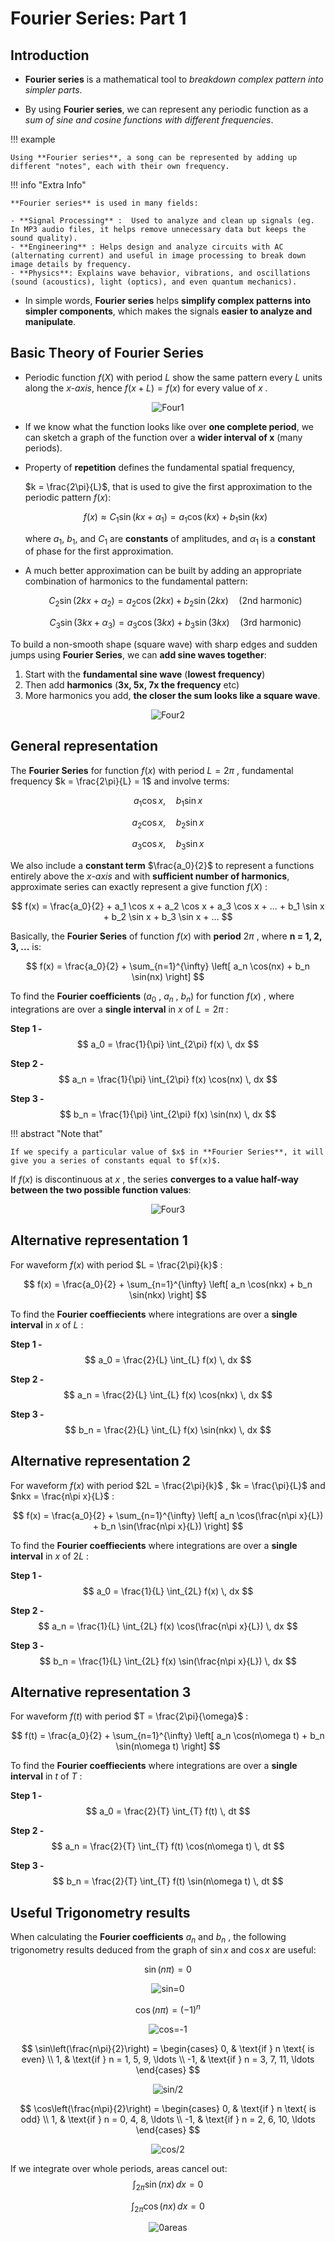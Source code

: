 # Fourier Series: Part 1

## Introduction

- **Fourier series** is a mathematical tool to *breakdown complex pattern into simpler parts*.

- By using **Fourier series**, we can represent any periodic function as a *sum of sine and cosine functions with different frequencies*.

!!! example
    
    Using **Fourier series**, a song can be represented by adding up different "notes", each with their own frequency. 

!!! info "Extra Info"

    **Fourier series** is used in many fields:

    - **Signal Processing** :  Used to analyze and clean up signals (eg. In MP3 audio files, it helps remove unnecessary data but keeps the sound quality). 
    - **Engineering** : Helps design and analyze circuits with AC (alternating current) and useful in image processing to break down image details by frequency.
    - **Physics**: Explains wave behavior, vibrations, and oscillations (sound (acoustics), light (optics), and even quantum mechanics).

- In simple words, **Fourier series** helps **simplify complex patterns into simpler components**, which makes the signals **easier to analyze and manipulate**.


## Basic Theory of Fourier Series

- Periodic function $f(X)$ with period $L$ show the same pattern every $L$ units along the *x-axis*, hence $f(x+L) = f(x)$ for every value of $x$ . 

<div align="center">
  <img src="https://github.com/JoshuaOhYQ/BEEE/blob/c6cb3e127e004aead24f2c929391b604a0c80d85/docs/ENG2053%20Engineering%20Math%203/Four1.png?raw=true" alt="Four1">
</div>

- If we know what the function looks like over **one complete period**, we can sketch a graph of the function over a **wider interval of x** (many periods).

- Property of **repetition** defines the fundamental spatial frequency,  

  $k = \frac{2\pi}{L}$, that is used to give the first approximation to the periodic pattern $f(x)$:

  $$
  f(x) \approx C_1 \sin(kx + \alpha_1) = a_1 \cos(kx) + b_1 \sin(kx)
  $$

  where $a_1$, $b_1$, and $C_1$ are **constants** of amplitudes, and $\alpha_1$ is a **constant** of phase for the first approximation.

- A much better approximation can be built by adding an appropriate combination of harmonics to the fundamental pattern:
    
  $$
  C_2 \sin(2kx + \alpha_2) = a_2 \cos(2kx) + b_2 \sin(2kx) \quad \text{(2nd harmonic)}
  $$

  $$
  C_3 \sin(3kx + \alpha_3) = a_3 \cos(3kx) + b_3 \sin(3kx) \quad \text{(3rd harmonic)}
  $$


To build a non-smooth shape (square wave) with sharp edges and sudden jumps using **Fourier Series**, we can **add sine waves together**:

1. Start with the **fundamental sine wave** (**lowest frequency**)
2. Then add **harmonics** (**3x, 5x, 7x the frequency** etc)
3. More harmonics you add, **the closer the sum looks like a square wave**.

<div align="center">
  <img src="https://github.com/JoshuaOhYQ/BEEE/blob/299a21871a72a521410910663bcc37dad0bdaeda/docs/ENG2053%20Engineering%20Math%203/Four2.png?raw=true" alt="Four2">
</div>

## General representation 

The **Fourier Series** for function $f(x)$ with period $L = 2\pi$ , fundamental frequency $k = \frac{2\pi}{L} = 1$ and involve terms:

$$
a_1 \cos x, \quad b_1 \sin x
$$

$$
a_2 \cos x, \quad b_2 \sin x
$$

$$
a_3 \cos x, \quad b_3 \sin x
$$

We also include a **constant term** $\frac{a_0}{2}$ to represent a functions entirely above the *x-axis* and with **sufficient number of harmonics**, approximate series can exactly represent a give function $f(X)$ :

$$
f(x) = \frac{a_0}{2} + a_1 \cos x + a_2 \cos x + a_3 \cos x + ... + b_1 \sin x + b_2 \sin x + b_3 \sin x + ...
$$

Basically, the **Fourier Series** of function $f(x)$ with **period** $2\pi$ , where **n = 1, 2, 3, ...** is:

$$
f(x) = \frac{a_0}{2} + \sum_{n=1}^{\infty} \left[ a_n \cos(nx) + b_n \sin(nx) \right]
$$

To find the **Fourier coefficients** ($a_0$ , $a_n$ , $b_n$) for function $f(x)$ , where integrations are over a **single interval** in $x$ of $L = 2\pi$ : 

**Step 1 -**
$$
a_0 = \frac{1}{\pi} \int_{2\pi} f(x) \, dx
$$

**Step 2 -**
$$
a_n = \frac{1}{\pi} \int_{2\pi} f(x) \cos(nx) \, dx
$$


**Step 3 -**
$$
b_n = \frac{1}{\pi} \int_{2\pi} f(x) \sin(nx) \, dx
$$

!!! abstract "Note that"

    If we specify a particular value of $x$ in **Fourier Series**, it will give you a series of constants equal to $f(x)$. 

If $f(x)$ is discontinuous at $x$ , the series **converges to a value half-way between the two possible function values**:

<div align="center">
  <img src="https://github.com/JoshuaOhYQ/BEEE/blob/03e34f84a025c3b9a00f7c304ccf450870d12be7/docs/ENG2053%20Engineering%20Math%203/Four3.png?raw=true" alt="Four3">
</div>

## Alternative representation 1

For waveform $f(x)$ with period $L = \frac{2\pi}{k}$ :

$$
f(x) = \frac{a_0}{2} + \sum_{n=1}^{\infty} \left[ a_n \cos(nkx) + b_n \sin(nkx) \right]
$$

To find the **Fourier coeffiecients** where integrations are over a **single interval** in $x$ of $L$ :  

**Step 1 -**
$$
a_0 = \frac{2}{L} \int_{L} f(x) \, dx
$$

**Step 2 -**
$$
a_n = \frac{2}{L} \int_{L} f(x) \cos(nkx) \, dx
$$


**Step 3 -**
$$
b_n = \frac{2}{L} \int_{L} f(x) \sin(nkx) \, dx
$$


## Alternative representation 2

For waveform $f(x)$ with period $2L = \frac{2\pi}{k}$ , $k = \frac{\pi}{L}$ and $nkx = \frac{n\pi x}{L}$ :

$$
f(x) = \frac{a_0}{2} + \sum_{n=1}^{\infty} \left[ a_n \cos(\frac{n\pi x}{L}) + b_n \sin(\frac{n\pi x}{L}) \right]
$$

To find the **Fourier coeffiecients** where integrations are over a **single interval** in $x$ of $2L$ :  

**Step 1 -**
$$
a_0 = \frac{1}{L} \int_{2L} f(x) \, dx
$$

**Step 2 -**
$$
a_n = \frac{1}{L} \int_{2L} f(x) \cos(\frac{n\pi x}{L}) \, dx
$$


**Step 3 -**
$$
b_n = \frac{1}{L} \int_{2L} f(x) \sin(\frac{n\pi x}{L}) \, dx
$$


## Alternative representation 3

For waveform $f(t)$ with period $T = \frac{2\pi}{\omega}$ :

$$
f(t) = \frac{a_0}{2} + \sum_{n=1}^{\infty} \left[ a_n \cos(n\omega t) + b_n \sin(n\omega t) \right]
$$

To find the **Fourier coeffiecients** where integrations are over a **single interval** in $t$ of $T$ :  

**Step 1 -**
$$
a_0 = \frac{2}{T} \int_{T} f(t) \, dt
$$

**Step 2 -**
$$
a_n = \frac{2}{T} \int_{T} f(t) \cos(n\omega t) \, dt
$$


**Step 3 -**
$$
b_n = \frac{2}{T} \int_{T} f(t) \sin(n\omega t) \, dt
$$

## Useful Trigonometry results

When calculating the **Fourier coefficients** $a_n$ and $b_n$ , the following trigonometry results deduced from the graph of $\sin x$ and $\cos x$ are useful:

$$
\sin (n\pi) = 0
$$

<div align="center">
  <img src="https://github.com/JoshuaOhYQ/BEEE/blob/63d79cd0274818309f38e7b63e6df945931a6b2e/docs/ENG2053%20Engineering%20Math%203/sin%20%3D%200.png?raw=true" alt="sin=0">
</div>

$$
\cos (n\pi) = (-1)^n
$$

<div align="center">
  <img src="https://github.com/JoshuaOhYQ/BEEE/blob/63d79cd0274818309f38e7b63e6df945931a6b2e/docs/ENG2053%20Engineering%20Math%203/cos%20%3D%20-1.png?raw=true" alt="cos=-1">
</div>

$$
\sin\left(\frac{n\pi}{2}\right) =
\begin{cases}
0, & \text{if } n \text{ is even} \\
1, & \text{if } n = 1, 5, 9, \ldots \\
-1, & \text{if } n = 3, 7, 11, \ldots
\end{cases}
$$

<div align="center">
  <img src="https://github.com/JoshuaOhYQ/BEEE/blob/63d79cd0274818309f38e7b63e6df945931a6b2e/docs/ENG2053%20Engineering%20Math%203/sin.2.png?raw=true" alt="sin/2">
</div>

$$
\cos\left(\frac{n\pi}{2}\right) =
\begin{cases}
0, & \text{if } n \text{ is odd} \\
1, & \text{if } n = 0, 4, 8, \ldots \\
-1, & \text{if } n = 2, 6, 10, \ldots
\end{cases}
$$

<div align="center">
  <img src="https://github.com/JoshuaOhYQ/BEEE/blob/63d79cd0274818309f38e7b63e6df945931a6b2e/docs/ENG2053%20Engineering%20Math%203/cos.2.png?raw=true" alt="cos/2">
</div>

If we integrate over whole periods, areas cancel out:
$$
\int_{2\pi} \sin(nx) \, dx = 0
$$

$$
\int_{2\pi} \cos(nx) \, dx = 0
$$

<div align="center">
  <img src="https://github.com/JoshuaOhYQ/BEEE/blob/03e34f84a025c3b9a00f7c304ccf450870d12be7/docs/ENG2053%20Engineering%20Math%203/Four3.png?raw=true" alt="0areas">
</div>